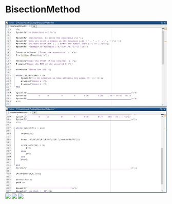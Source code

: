 # BisectionMethod

<img src="images/firstScreen.jpg">
<img src="images/secondScreen.jpg">
<img src="images/therdScreen.jpg">
<img src="images/fourScreen.jpg">
<img src="images/fiveScreen.jpg">
